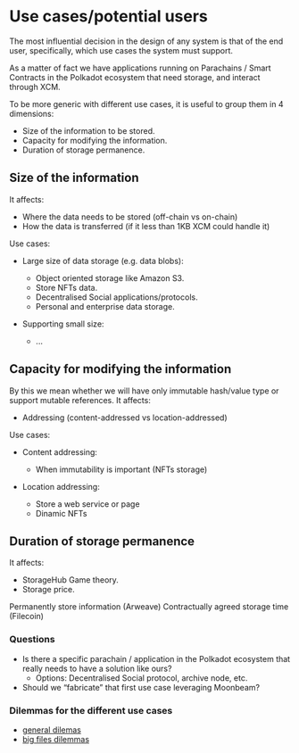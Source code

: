 # Use cases/potential users
The most influential decision in the design of any system is that of the end user, specifically, which use cases the system must support. 

As a matter of fact we have applications running on Parachains / Smart Contracts in the Polkadot ecosystem that need storage, and interact through XCM.

To be more generic with different use cases, it is useful to group them in 4 dimensions:

- Size of the information to be stored.
- Capacity for modifying the information.
- Duration of storage permanence.
 
## Size of the information
It affects:
- Where the data needs to be stored (off-chain vs on-chain)
- How the data is transferred (if it less than 1KB XCM could handle it)

Use cases:
- Large size of data storage (e.g. data blobs):
    - Object oriented storage like Amazon S3. 
    - Store NFTs data.
    - Decentralised Social applications/protocols.
    - Personal and enterprise data storage.

- Supporting small size:
    - ...

## Capacity for modifying the information
By this we mean whether we will have only immutable hash/value type or support mutable references.
It affects:
- Addressing (content-addressed vs location-addressed)

Use cases:
- Content addressing:
    - When immutability is important (NFTs storage)

- Location addressing:
    - Store a web service or page
    - Dinamic NFTs

## Duration of storage permanence
It affects:
- StorageHub Game theory.
- Storage price.

Permanently store information (Arweave)
Contractually agreed storage time (Filecoin)

### Questions
- Is there a specific parachain / application in the Polkadot ecosystem that really needs to have a solution like ours? 
    - Options: Decentralised Social protocol, archive node, etc. 
- Should we “fabricate” that first use case leveraging Moonbeam?

### Dilemmas for the different use cases
- [general dilemas](./generalDilemmas.md)
- [big files dilemmas](./bigFilesDilemmas.md)